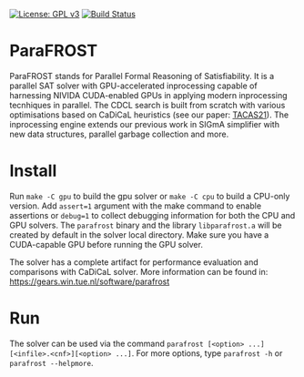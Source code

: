 [![License: GPL v3](https://img.shields.io/badge/License-GPLv3-blue.svg)](https://www.gnu.org/licenses/gpl-3.0)
[![Build Status](https://travis-ci.com/muhos/ParaFROST.svg?token=YXUywHfBSpqMqyUKnyT4&branch=master)](https://travis-ci.com/muhos/ParaFROST)
# ParaFROST
ParaFROST stands for Parallel Formal Reasoning of Satisfiability. It is a parallel SAT solver with GPU-accelerated inprocessing capable of harnessing NIVIDA CUDA-enabled GPUs in applying modern inprocessing tecnhiques in parallel. The CDCL search is built from scratch with various optimisations based on CaDiCaL heuristics (see our paper: [TACAS21](https://gears.win.tue.nl/papers/parafrost_gpu.pdf)). The inprocessing engine extends our previous work in SIGmA simplifier with new data structures, parallel garbage collection and more.

# Install
Run `make -C gpu` to build the gpu solver or `make -C cpu` to build a CPU-only version. Add `assert=1` argument with the make command to enable assertions or `debug=1` to collect debugging information for both the CPU and GPU solvers. 
The `parafrost` binary and the library `libparafrost.a` will be created by default in the solver local directory. 
Make sure you have a CUDA-capable GPU before running the GPU solver.

The solver has a complete artifact for performance evaluation and comparisons with CaDiCaL solver. More information can be found in: https://gears.win.tue.nl/software/parafrost

# Run
The solver can be used via the command `parafrost [<option> ...][<infile>.<cnf>][<option> ...]`. For more options, type `parafrost -h` or `parafrost --helpmore`.
